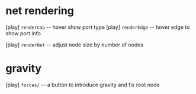 # net rendering

[play] `renderCap` -- hover show port type
[play] `renderEdge` -- hover edge to show port info

[play] `renderNet` -- adjust node size by number of nodes

# gravity

[play] `forces/` -- a button to introduce gravity and fix root node
